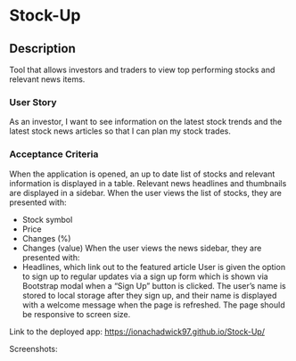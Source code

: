 # Stock-Up

## Description

Tool that allows investors and traders to view top performing stocks and relevant news items.

### User Story
As an investor, I want to see information on the latest stock trends and the latest stock news articles so that I can plan my stock trades.


### Acceptance Criteria
When the application is opened, an up to date list of stocks and relevant information is displayed in a table.
Relevant news headlines and thumbnails are displayed in a sidebar.
When the user views the list of stocks, they are presented with:
* Stock symbol
* Price
* Changes (%)
* Changes (value)
When the user views the news sidebar, they are presented with:
* Headlines, which link out to the featured article
User is given the option to sign up to regular updates via a sign up form which is shown via Bootstrap modal when a “Sign Up” button is clicked.
The user’s name is stored to local storage after they sign up, and their name is displayed with a welcome message when the page is refreshed.
The page should be responsive to screen size.

Link to the deployed app: https://ionachadwick97.github.io/Stock-Up/

Screenshots: 
